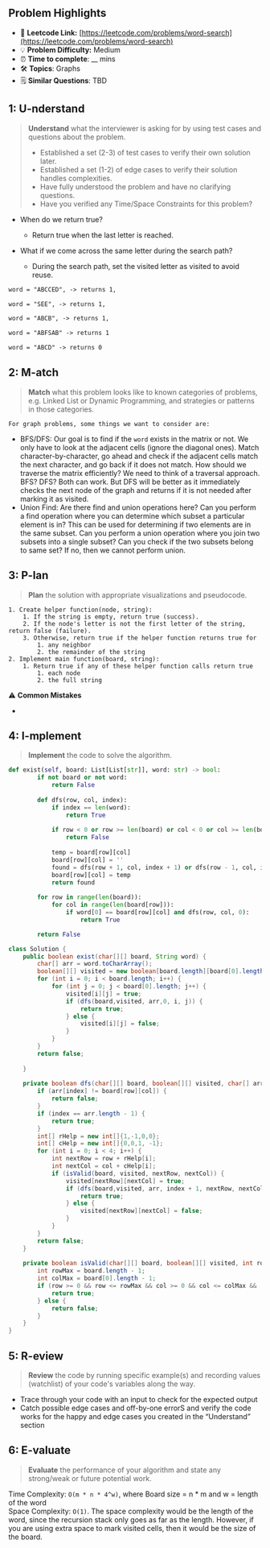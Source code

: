 ## Problem Highlights

* 🔗 **Leetcode Link:** [https://leetcode.com/problems/word-search](https://leetcode.com/problems/word-search)
* 💡 **Problem Difficulty:** Medium
* ⏰ **Time to complete**: __ mins
* 🛠️ **Topics**: Graphs
* 🗒️ **Similar Questions**: TBD

## 1: **U-nderstand**

> **Understand** what the interviewer is asking for by using test cases and questions about the problem.
> 
> - Established a set (2-3) of test cases to verify their own solution later.
> - Established a set (1-2) of edge cases to verify their solution handles complexities.
> - Have fully understood the problem and have no clarifying questions.
> - Have you verified any Time/Space Constraints for this problem?

- When do we return true? 
  - Return true when the last letter is reached.

- What if we come across the same letter during the search path? 
  - During the search path, set the visited letter as visited to avoid reuse.

```markdown
word = "ABCCED", -> returns 1,

word = "SEE", -> returns 1,

word = "ABCB", -> returns 1,

word = "ABFSAB" -> returns 1

word = "ABCD" -> returns 0
```

## 2: M-atch

> **Match** what this problem looks like to known categories of problems, e.g. Linked List or Dynamic Programming, and strategies or patterns in those categories.
    
    For graph problems, some things we want to consider are:
    
- BFS/DFS: Our goal is to find if the `word` exists in the matrix or not. We only have to look at the adjacent cells (ignore the diagonal ones). Match character-by-character, go ahead and check if the adjacent cells match the next character, and go back if it does not match.
How should we traverse the matrix efficiently? We need to think of a traversal approach. BFS? DFS? Both can work. But DFS will be better as it immediately checks the next node of the graph and returns if it is not needed after marking it as visited.
- Union Find: Are there find and union operations here? Can you perform a find operation where you can determine which subset a particular element is in? This can be used for determining if two elements are in the same subset. Can you perform a union operation where you join two subsets into a single subset? Can you check if the two subsets belong to same set? If no, then we cannot perform union. 
    
## 3: P-lan

> **Plan** the solution with appropriate visualizations and pseudocode.

    1. Create helper function(node, string):
        1. If the string is empty, return true (success).
        2. If the node's letter is not the first letter of the string, return false (failure).
        3. Otherwise, return true if the helper function returns true for
            1. any neighbor
            2. the remainder of the string
    2. Implement main function(board, string):
        1. Return true if any of these helper function calls return true
            1. each node
            2. the full string

⚠️ **Common Mistakes**

* 

## 4: I-mplement

> **Implement** the code to solve the algorithm.

```python
def exist(self, board: List[List[str]], word: str) -> bool:        
        if not board or not word:
            return False    
    
        def dfs(row, col, index):
            if index == len(word):
                return True
            
            if row < 0 or row >= len(board) or col < 0 or col >= len(board[row]) or board[row][col] != word[index]:
                return False
            
            temp = board[row][col]
            board[row][col] = ''
            found = dfs(row + 1, col, index + 1) or dfs(row - 1, col, index + 1) or dfs(row, col + 1, index + 1) or dfs(row, col - 1, index + 1)
            board[row][col] = temp
            return found
        
        for row in range(len(board)):
            for col in range(len(board[row])):
                if word[0] == board[row][col] and dfs(row, col, 0):
                    return True

        return False
```

```java
class Solution {
    public boolean exist(char[][] board, String word) {
        char[] arr = word.toCharArray();
        boolean[][] visited = new boolean[board.length][board[0].length];
        for (int i = 0; i < board.length; i++) {
            for (int j = 0; j < board[0].length; j++) {
                visited[i][j] = true;
                if (dfs(board,visited, arr,0, i, j)) {
                    return true;
                } else {
                    visited[i][j] = false;
                }
            }
        }
        return false;
        
    }
    
    private boolean dfs(char[][] board, boolean[][] visited, char[] arr, int index, int row, int col) {
        if (arr[index] != board[row][col]) {
            return false;
        } 
        if (index == arr.length - 1) {
            return true;
        }
        int[] rHelp = new int[]{1,-1,0,0};
        int[] cHelp = new int[]{0,0,1, -1};
        for (int i = 0; i < 4; i++) {
            int nextRow = row + rHelp[i];
            int nextCol = col + cHelp[i];
            if (isValid(board, visited, nextRow, nextCol)) {
                visited[nextRow][nextCol] = true;
                if (dfs(board,visited, arr, index + 1, nextRow, nextCol)) {
                    return true;
                } else {
                    visited[nextRow][nextCol] = false;
                }
            }
        }
        return false;
    }
    
    private boolean isValid(char[][] board, boolean[][] visited, int row, int col) {
        int rowMax = board.length - 1;
        int colMax = board[0].length - 1;
        if (row >= 0 && row <= rowMax && col >= 0 && col <= colMax && !visited[row][col]) {
            return true;
        } else {
            return false;
        }
    }
}
```

## 5: R-eview

> **Review** the code by running specific example(s) and recording values (watchlist) of your code's variables along the way.

- Trace through your code with an input to check for the expected output
- Catch possible edge cases and off-by-one errorS and verify the code works for the happy and edge cases you created in the “Understand” section


## 6: E-valuate

> **Evaluate** the performance of your algorithm and state any strong/weak or future potential work.
    
Time Complexity: `O(m * n * 4^w)`, where Board size = n * m and w = length of the word
<br>
Space Complexity: `O(1)`. The space complexity would be the length of the word, since the recursion stack only goes as far as the length. However, if you are using extra space to mark visited cells, then it would be the size of the board.